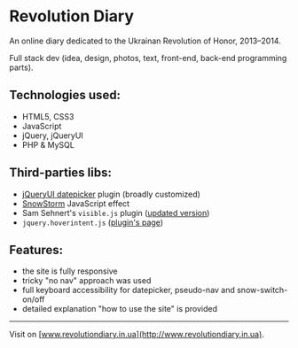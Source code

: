 # Revolution Diary

An online diary dedicated to the Ukrainan Revolution of Honor, 2013–2014.

Full stack dev (idea, design, photos, text, front-end, back-end programming parts). 

## Technologies used:

- HTML5, CSS3
- JavaScript
- jQuery, jQueryUI
- PHP & MySQL

## Third-parties libs:
- [jQueryUI datepicker](https://jqueryui.com/datepicker/) plugin (broadly customized)
- [SnowStorm](http://www.schillmania.com/projects/snowstorm/) JavaScript effect 
- Sam Sehnert's `visible.js` plugin ([updated version](https://github.com/customd/jquery-visible/blob/master/jquery.visible.js))
- `jquery.hoverintent.js` ([plugin's page](http://cherne.net/brian/resources/jquery.hoverIntent.html))

## Features:
- the site is fully responsive
- tricky "no nav" approach was used
- full keyboard accessibility for datepicker, pseudo-nav and snow-switch-on/off
- detailed explanation "how to use the site" is provided

----

Visit on [www.revolutiondiary.in.ua](http://www.revolutiondiary.in.ua).
